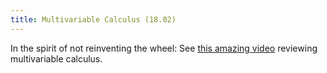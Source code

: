 ```yaml
---
title: Multivariable Calculus (18.02)
---
```


In the spirit of not reinventing the wheel: See [this amazing video](https://youtu.be/1WJ3Nemv91M?si=dTtm2qIeKZbg6ARt) reviewing multivariable calculus.
